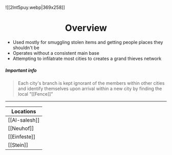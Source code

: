 ![[2lnt5puy.webp|369x258]]
# <center>Overview</center>
- Used mostly for smuggling stolen items and getting people places they shouldn't be
- Operates without a consistent main base
- Attempting to infilatrate most cities to creates a grand thieves network
##### Important info 
> Each city's branch is kept ignorant of the members within other cities and identify themselves upon arrival within a new city by finding the local "[[Fence]]" 


---

| Locations     |
| ------------- |
| [[Al-salesh]] |
| [[Neuhof]]    |
| [[Einfeste]]  |
| [[Stein]]     |
